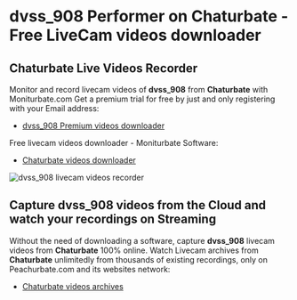 # dvss_908 Performer on Chaturbate - Free LiveCam videos downloader

## Chaturbate Live Videos Recorder

Monitor and record livecam videos of **dvss_908** from **Chaturbate** with Moniturbate.com
Get a premium trial for free by just and only registering with your Email address:
* [dvss_908 Premium videos downloader](https://moniturbate.com/request-demo-licence-key.html)

Free livecam videos downloader - Moniturbate Software:
* [Chaturbate videos downloader](https://moniturbate.com/moniturbate-download-software.html)

![dvss_908 livecam videos recorder](https://peachurnet.com/templates/moniturbate-software.png)


## Capture dvss_908 videos from the Cloud and watch your recordings on Streaming

Without the need of downloading a software, capture **dvss_908** livecam videos from **Chaturbate** 100% online.
Watch Livecam archives from **Chaturbate** unlimitedly from thousands of existing recordings, only on Peachurbate.com and its websites network:
* [Chaturbate videos archives](https://peachurnet.com/)